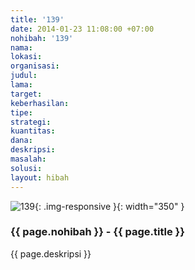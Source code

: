 ```yaml
---
title: '139'
date: 2014-01-23 11:08:00 +07:00
nohibah: '139'
nama: 
lokasi: 
organisasi: 
judul: 
lama: 
target: 
keberhasilan: 
tipe: 
strategi: 
kuantitas: 
dana: 
deskripsi: 
masalah: 
solusi: 
layout: hibah
---
```


![139](/static/img/hibahcms/139.png){: .img-responsive }{: width="350" }

### {{ page.nohibah }} - {{ page.title }}

{{ page.deskripsi }}
